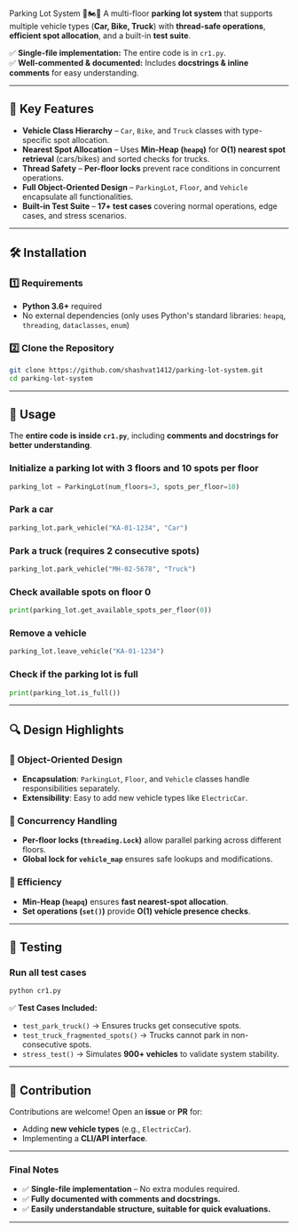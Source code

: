 Parking Lot System 🚗🏍️🚚
A multi-floor **parking lot system** that supports multiple vehicle types (**Car, Bike, Truck**) with **thread-safe operations**, **efficient spot allocation**, and a built-in **test suite**.  

✅ **Single-file implementation:** The entire code is in `cr1.py`.  
✅ **Well-commented & documented:** Includes **docstrings & inline comments** for easy understanding.  

---

## **📌 Key Features**  
- **Vehicle Class Hierarchy** – `Car`, `Bike`, and `Truck` classes with type-specific spot allocation.  
- **Nearest Spot Allocation** – Uses **Min-Heap (`heapq`)** for **O(1) nearest spot retrieval** (cars/bikes) and sorted checks for trucks.  
- **Thread Safety** – **Per-floor locks** prevent race conditions in concurrent operations.  
- **Full Object-Oriented Design** – `ParkingLot`, `Floor`, and `Vehicle` encapsulate all functionalities.  
- **Built-in Test Suite** – **17+ test cases** covering normal operations, edge cases, and stress scenarios.  

---

## **🛠️ Installation**  

### **1️⃣ Requirements**  
- **Python 3.6+** required  
- No external dependencies (only uses Python's standard libraries: `heapq`, `threading`, `dataclasses`, `enum`)  

### **2️⃣ Clone the Repository**  
```bash
git clone https://github.com/shashvat1412/parking-lot-system.git
cd parking-lot-system
```

---

## **🚀 Usage**  

The **entire code is inside `cr1.py`**, including **comments and docstrings for better understanding**.  

### **Initialize a parking lot with 3 floors and 10 spots per floor**  
```python
parking_lot = ParkingLot(num_floors=3, spots_per_floor=10)
```

### **Park a car**  
```python
parking_lot.park_vehicle("KA-01-1234", "Car")
```

### **Park a truck (requires 2 consecutive spots)**  
```python
parking_lot.park_vehicle("MH-02-5678", "Truck")
```

### **Check available spots on floor 0**  
```python
print(parking_lot.get_available_spots_per_floor(0))
```

### **Remove a vehicle**  
```python
parking_lot.leave_vehicle("KA-01-1234")
```

### **Check if the parking lot is full**  
```python
print(parking_lot.is_full())
```

---

## **🔍 Design Highlights**  

### **🔹 Object-Oriented Design**
- **Encapsulation**: `ParkingLot`, `Floor`, and `Vehicle` classes handle responsibilities separately.  
- **Extensibility**: Easy to add new vehicle types like `ElectricCar`.  

### **🔹 Concurrency Handling**
- **Per-floor locks (`threading.Lock`)** allow parallel parking across different floors.  
- **Global lock for `vehicle_map`** ensures safe lookups and modifications.  

### **🔹 Efficiency**
- **Min-Heap (`heapq`)** ensures **fast nearest-spot allocation**.  
- **Set operations (`set()`)** provide **O(1) vehicle presence checks**.  

---

## **🧪 Testing**  

### **Run all test cases**  
```bash
python cr1.py
```
✅ **Test Cases Included:**  
- `test_park_truck()` → Ensures trucks get consecutive spots.  
- `test_truck_fragmented_spots()` → Trucks cannot park in non-consecutive spots.  
- `stress_test()` → Simulates **900+ vehicles** to validate system stability.  

---

## **🤝 Contribution**  

Contributions are welcome! Open an **issue** or **PR** for:  
- Adding **new vehicle types** (e.g., `ElectricCar`).  
- Implementing a **CLI/API interface**.  

---

### **Final Notes**  
- ✅ **Single-file implementation** – No extra modules required.  
- ✅ **Fully documented with comments and docstrings.**  
- ✅ **Easily understandable structure, suitable for quick evaluations.**  

---



